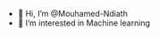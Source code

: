 - 👋 Hi, I’m @Mouhamed-Ndiath
- 👀 I’m interested in Machine learning


<!---
Mouhamed-Ndiath/Mouhamed-Ndiath is a ✨ special ✨ repository because its `README.md` (this file) appears on your GitHub profile.
You can click the Preview link to take a look at your changes.
--->
